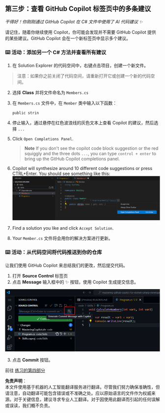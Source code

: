 ## 第三步：查看 GitHub Copilot 标签页中的多条建议

_干得好！你刚刚通过 GitHub Copilot 在 C# 文件中使用了 AI 代码建议 :sparkles:_

请记住，随着你继续使用 Copilot，你可能会发现并不需要 GitHub Copilot 提供的某些建议。GitHub Copilot 会在一个新标签页中显示多个建议。

### ⌨️ 活动：添加另一个 C# 方法并查看所有建议

1. 在 Solution Explorer 的代码空间中，右键点击项目，创建一个新文件。

> 注意：如果你之前关闭了代码空间，请重新打开它或创建一个新的代码空间。

2. 选择 **Class** 并将文件命名为 `Members.cs`  
3. 在 `Members.cs` 文件中，在 `Member` 类中输入以下函数：  
   ```
   public strin
   ```  
4. 停止输入，通过悬停在红色波浪线的灰色文本上查看 Copilot 的建议，然后选择 `...`
5. Click `Open Completions Panel`. 

   > **Note**
   > If you don't see the copilot code block suggestion or the red squiggly and the three dots `...`, you can type `control + enter` to bring up the GitHub Copilot completions panel.

6. Copilot will synthesize around 10 different code suggestions or press CTRL+Enter. You should see something like this:
   ![VS Code showing pop up with Completions Panel](../../../../03-Introduction-to-GitHub-Copilot/steps/img/3-copilot-hub-0.png)
7. Find a solution you like and click `Accept Solution`.
8. Your `Member.cs` 文件将会用你的解决方案进行更新。

### ⌨️ 活动：从代码空间将代码推送到你的仓库

让我们使用 GitHub Copilot 来总结我们的更改，然后提交代码。

1. 打开 **Source Control** 标签页  
2. 点击 **Message** 输入框中的 ✨ 按钮，使用 Copilot 生成提交信息。  

![打开提交标签页以用 Copilot 生成信息](../../../../03-Introduction-to-GitHub-Copilot/steps/img/2-skills-commit.png)

3. 点击 **Commit** 按钮。

前往 [练习的第四部分](./4-copilot-comment.md)

**免责声明**：  
本文件使用基于机器的人工智能翻译服务进行翻译。尽管我们努力确保准确性，但请注意，自动翻译可能包含错误或不准确之处。应以原始语言的文件作为权威来源。对于关键信息，建议寻求专业人工翻译。对于因使用此翻译而引起的任何误解或误读，我们概不负责。